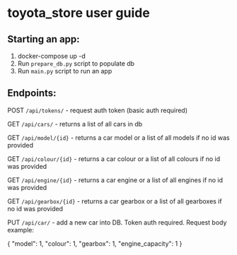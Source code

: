 # toyota_store user guide

## Starting an app:
1. docker-compose up -d
2. Run `prepare_db.py` script to populate db
3. Run  `main.py` script to run an app

## Endpoints:

POST `/api/tokens/` - request auth token (basic auth required)

GET `/api/cars/` - returns a list of all cars in db

GET `/api/model/{id}` - returns a car model or a list of all models if no id was provided
 
GET `/api/colour/{id}` - returns a car colour or a list of all colours if no id was provided

GET `/api/engine/{id}` - returns a car engine or a list of all engines if no id was provided

GET `/api/gearbox/{id}` - returns a car gearbox or a list of all gearboxes if no id was provided

PUT `/api/car/` - add a new car into DB. Token auth required. Request body example:

{
	"model": 1,
	"colour": 1,
	"gearbox": 1,
	"engine_capacity": 1
}
